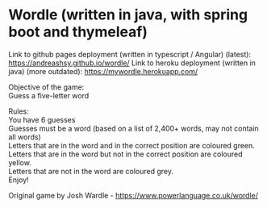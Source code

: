 # Wordle (written in java, with spring boot and thymeleaf)  

Link to github pages deployment (written in typescript / Angular) (latest): https://andreashsy.github.io/wordle/
Link to heroku deployment (written in java) (more outdated): https://mywordle.herokuapp.com/  

Objective of the game:  
Guess a five-letter word  

Rules:  
You have 6 guesses  
Guesses must be a word (based on a list of 2,400+ words, may not contain all words)  
Letters that are in the word and in the correct position are coloured green.  
Letters that are in the word but not in the correct position are coloured yellow.  
Letters that are not in the word are coloured grey.  
Enjoy!  
  
Original game by Josh Wardle - https://www.powerlanguage.co.uk/wordle/
